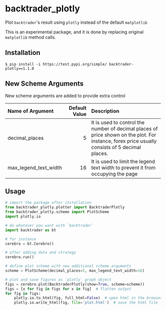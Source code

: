 # backtrader_plotly

Plot `backtrader`'s result using `plotly` instead of the default `matplotlib`

This is an experimental package, and it is done by replacing original `matplotlib` method calls.

## Installation
`$ pip install -i https://test.pypi.org/simple/ backtrader-plotly==1.1.0`

## New Scheme Arguments
New scheme arguments are added to provide extra control

| Name of Argument | Default Value | Description |
| :- | -:| :- |
| decimal_places | 5 | It is used to control the number of decimal places of price shown on the plot. For instance, forex price usually consists of 5 decimal places. |
| max_legend_text_width | 16 | It is used to limit the legend text width to prevent it from occupying the page |

## Usage
```python
# import the package after installation
from backtrader_plotly.plotter import BacktraderPlotly
from backtrader_plotly.scheme import PlotScheme
import plotly.io

# do whatever you want with `backtrader`
import backtrader as bt

# for instance
cerebro = bt.Cerebro()

# after adding data and strategy
cerebro.run()

# define plot scheme with new additional scheme arguments
scheme = PlotScheme(decimal_places=5, max_legend_text_width=16)

# plot and save figures as `plotly` graph object
figs = cerebro.plot(BacktraderPlotly(show=True, scheme=scheme))
figs = [x for fig in figs for x in fig]  # flatten output
for fig in figs:
    plotly.io.to_html(fig, full_html=False)  # open html in the browser
    plotly.io.write_html(fig, file='plot.html')  # save the html file
```
